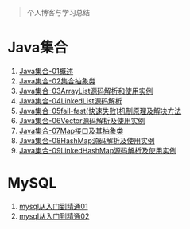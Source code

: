 > 个人博客与学习总结
# Java集合
1. [Java集合-01概述](https://github.com/Jzedy/selfwrite/blob/master/src/main/doc/baseJava/collections/Java%E9%9B%86%E5%90%88-01%E6%A6%82%E8%BF%B0.md)
2. [Java集合-02集合抽象类](https://github.com/Jzedy/Z-books/blob/master/src/main/doc/baseJava/collections/Java%E9%9B%86%E5%90%88-02Collection.md)
3. [Java集合-03ArrayList源码解析和使用实例](https://github.com/Jzedy/Z-books/blob/master/src/main/doc/baseJava/collections/Java%E9%9B%86%E5%90%88-03ArrayList%E6%BA%90%E7%A0%81%E8%A7%A3%E6%9E%90%E5%92%8C%E4%BD%BF%E7%94%A8%E5%AE%9E%E4%BE%8B.md)
4. [Java集合-04LinkedList源码解析](https://github.com/Jzedy/Z-books/blob/master/src/main/doc/baseJava/collections/Java%E9%9B%86%E5%90%88-04LinkedList%E6%BA%90%E7%A0%81%E8%A7%A3%E6%9E%90.md)
5. [Java集合-05fail-fast(快速失败)机制原理及解决方法](https://github.com/Jzedy/Z-books/blob/master/src/main/doc/baseJava/collections/Java%E9%9B%86%E5%90%88-05fail-fast(%E5%BF%AB%E9%80%9F%E5%A4%B1%E8%B4%A5)%E6%9C%BA%E5%88%B6%E5%8E%9F%E7%90%86%E5%8F%8A%E8%A7%A3%E5%86%B3%E6%96%B9%E6%B3%95.md)
6. [Java集合-06Vector源码解析及使用实例](https://github.com/Jzedy/Z-books/blob/master/src/main/doc/baseJava/collections/Java%E9%9B%86%E5%90%88-06Vector%E6%BA%90%E7%A0%81%E8%A7%A3%E6%9E%90.md)
7. [Java集合-07Map接口及其抽象类](https://github.com/Jzedy/Z-books/blob/master/src/main/doc/baseJava/collections/Java%E9%9B%86%E5%90%88-07Map%E6%8E%A5%E5%8F%A3%E5%8F%8A%E5%85%B6%E6%8A%BD%E8%B1%A1%E7%B1%BB.md)
8. [Java集合-08HashMap源码解析及使用实例](https://github.com/Jzedy/Z-books/blob/master/src/main/doc/baseJava/collections/Java%E9%9B%86%E5%90%88-08HashMap%E6%BA%90%E7%A0%81%E8%A7%A3%E6%9E%90%E5%8F%8A%E4%BD%BF%E7%94%A8%E5%AE%9E%E4%BE%8B.md)
9. [Java集合-09LinkedHashMap源码解析及使用实例](https://github.com/Jzedy/Z-books/blob/master/src/main/doc/baseJava/collections/Java%E9%9B%86%E5%90%88-09LinkedHashMap%E6%BA%90%E7%A0%81%E8%A7%A3%E6%9E%90%E5%8F%8A%E4%BD%BF%E7%94%A8%E5%AE%9E%E4%BE%8B.md)

# MySQL
1. [mysql从入门到精通01](https://github.com/Jzedy/selfwrite/blob/master/src/main/doc/sql/mysql%E5%85%A5%E9%97%A8%E5%88%B0%E7%B2%BE%E9%80%9A01.md)
2. [mysql从入门到精通02](https://github.com/Jzedy/Z-books/blob/master/src/main/doc/sql/mysql%E5%85%A5%E9%97%A8%E5%88%B0%E7%B2%BE%E9%80%9A02.md)
